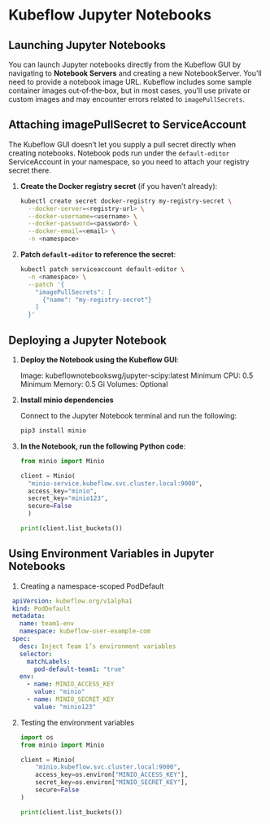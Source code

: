 # Kubeflow Jupyter Notebooks

## Launching Jupyter Notebooks

You can launch Jupyter notebooks directly from the Kubeflow GUI by navigating to **Notebook Servers** and creating a new NotebookServer. You’ll need to provide a notebook image URL. Kubeflow includes some sample container images out‑of‑the‑box, but in most cases, you’ll use private or custom images and may encounter errors related to `imagePullSecrets`.

## Attaching imagePullSecret to ServiceAccount

The Kubeflow GUI doesn’t let you supply a pull secret directly when creating notebooks. Notebook pods run under the `default-editor` ServiceAccount in your namespace, so you need to attach your registry secret there.

1. **Create the Docker registry secret** (if you haven’t already):

   ```bash
   kubectl create secret docker-registry my-registry-secret \
     --docker-server=<registry-url> \
     --docker-username=<username> \
     --docker-password=<password> \
     --docker-email=<email> \
     -n <namespace>
   ```

2. **Patch `default-editor` to reference the secret**:

   ```bash
   kubectl patch serviceaccount default-editor \
     -n <namespace> \
     --patch '{
       "imagePullSecrets": [
         {"name": "my-registry-secret"}
       ]
     }'
   ```

## Deploying a Jupyter Notebook

1. **Deploy the Notebook using the Kubeflow GUI**:

   Image: kubeflownotebookswg/jupyter-scipy:latest
   Minimum CPU: 0.5
   Minimum Memory: 0.5 Gi
   Volumes: Optional

2. **Install minio dependencies**

    Connect to the Jupyter Notebook terminal and run the following:
    ```bash
    pip3 install minio
    ```

3. **In the Notebook, run the following Python code**:

   ```python
   from minio import Minio

   client = Minio(
     "minio-service.kubeflow.svc.cluster.local:9000",
     access_key="minio",
     secret_key="minio123",
     secure=False
     )

   print(client.list_buckets())

   ```
  ## Using Environment Variables in Jupyter Notebooks

1. Creating a namespace-scoped PodDefault 
  ```yaml
   apiVersion: kubeflow.org/v1alpha1
   kind: PodDefault
   metadata:
     name: team1-env
     namespace: kubeflow-user-example-com
   spec:
     desc: Inject Team 1’s environment variables
     selector:
       matchLabels:
         pod-default-team1: "true"
     env:
       - name: MINIO_ACCESS_KEY
         value: "minio"
       - name: MINIO_SECRET_KEY
         value: "minio123"
  ```
2. Testing the environment variables
   ```python
   import os
   from minio import Minio
   
   client = Minio(
       "minio.kubeflow.svc.cluster.local:9000",
       access_key=os.environ["MINIO_ACCESS_KEY"],
       secret_key=os.environ["MINIO_SECRET_KEY"],
       secure=False
   )
   
   print(client.list_buckets())

   ```

